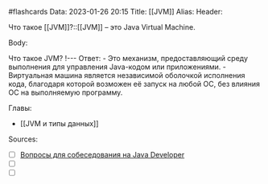 #flashcards
Data: 2023-01-26 20:15
Title: [[JVM]]
Alias:
Header:

Что такое [[JVM]]?::[[JVM]] – это Java Virtual Machine.






Body:

Что такое JVM?
!---
Ответ:
	- Это механизм, предоставляющий среду выполнения для управления Java-кодом или приложениями. 
	- Виртуальная машина является независимой оболочкой исполнения кода, благодаря которой возможен её запуск на любой ОС, без влияния ОС на выполняемую программу.




Главы:
- [[JVM и типы данных]]


Sources:
- [ ] [Вопросы для собеседования на Java Developer](https://github.com/enhorse/java-interview/blob/master/README.md#%D0%9E%D0%9E%D0%9F)
- [ ] []()
- [ ] []()
